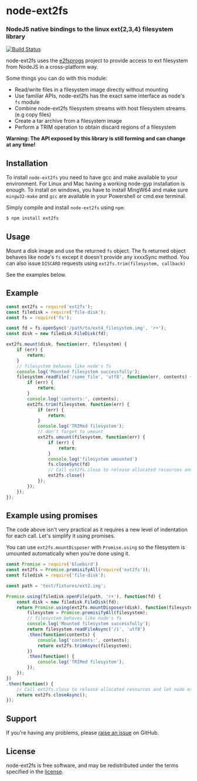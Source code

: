 node-ext2fs
=========
### NodeJS native bindings to the linux ext{2,3,4} filesystem library
[![Build Status](https://travis-ci.org/resin-io/node-ext2fs.svg?branch=master)](https://travis-ci.org/resin-io/node-ext2fs)

node-ext2fs uses the [e2fsprogs](https://github.com/tytso/e2fsprogs) project to
provide access to ext filesystem from NodeJS in a cross-platform way.

Some things you can do with this module:

* Read/write files in a filesystem image directly without mounting
* Use familiar APIs, node-ext2fs has the exact same interface as node's `fs` module
* Combine node-ext2fs filesystem streams with host filesystem streams (e.g copy files)
* Create a tar archive from a filesystem image
* Perform a TRIM operation to obtain discard regions of a filesystem

**Warning: The API exposed by this library is still forming and can change at
any time!**

Installation
------------

To install `node-ext2fs` you need to have gcc and make available to your
environment. For Linux and Mac having a working node-gyp installation is
enough. To install on windows, you have to install MingW64 and make sure
`mingw32-make` and `gcc` are available in your Powershell or cmd.exe terminal.

Simply compile and install `node-ext2fs` using `npm`:

``` bash
$ npm install ext2fs
```

Usage
-----

Mount a disk image and use the returned `fs` object.
The fs returned object behaves like node's `fs` except it doesn't provide any
xxxxSync method.
You can also issue `DISCARD` requests using `ext2fs.trim(filesystem, callback)`

See the examples below.

Example
-------

```javascript
const ext2fs = require('ext2fs');
const filedisk = require('file-disk');
const fs = require('fs');

const fd = fs.openSync('/path/to/ext4_filesystem.img', 'r+');
const disk = new filedisk.FileDisk(fd);

ext2fs.mount(disk, function(err, filesystem) {
	if (err) {
		return;
	}
	// filesystem behaves like node's fs
	console.log('Mounted filesystem successfully');
	filesystem.readFile('/some_file', 'utf8', function(err, contents) {
		if (err) {
			return;
		}
		console.log('contents:', contents);
		ext2fs.trim(filesystem, function(err) {
			if (err) {
				return;
			}
			console.log('TRIMed filesystem');
			// don't forget to umount
			ext2fs.umount(filesystem, function(err) {
				if (err) {
					return;
				}
				console.log('filesystem umounted')
				fs.closeSync(fd)
				// Call ext2fs.close to release allocated resources and let node exit.
				ext2fs.close()
			});
		});
	});
});

```

Example using promises
----------------------

The code above isn't very practical as it requires a new level of indentation
for each call. Let's simplify it using promises.

You can use `ext2fs.mountDisposer` with `Promise.using` so the filesystem is
umounted automatically when you're done using it.

```javascript
const Promise = require('bluebird')
const ext2fs = Promise.promisifyAll(require('ext2fs'));
const filedisk = require('file-disk');

const path = 'test/fixtures/ext2.img';

Promise.using(filedisk.openFile(path, 'r+'), function(fd) {
	const disk = new filedisk.FileDisk(fd);
	return Promise.using(ext2fs.mountDisposer(disk), function(filesystem) {
		filesystem = Promise.promisifyAll(filesystem);
		// filesystem behaves like node's fs
		console.log('Mounted filesystem successfully');
		return filesystem.readFileAsync('/1', 'utf8')
		.then(function(contents) {
			console.log('contents:', contents);
			return ext2fs.trimAsync(filesystem);
		})
		.then(function() {
			console.log('TRIMed filesystem');
		});
	});
})
.then(function() {
	// Call ext2fs.close to release allocated resources and let node exit.
	return ext2fs.closeAsync();
});

```

Support
-------

If you're having any problems, please [raise an issue][github-issue] on GitHub.

License
-------

node-ext2fs is free software, and may be redistributed under the terms specified
in the [license].

[github-issue]: https://github.com/resin-io/node-ext2fs/issues/new
[license]: https://github.com/resin-io/node-ext2fs/blob/master/LICENSE
